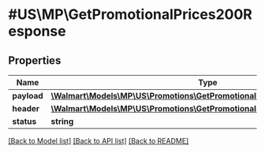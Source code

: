 # #US\MP\GetPromotionalPrices200Response

## Properties

Name | Type | Description | Notes
------------ | ------------- | ------------- | -------------
**payload** | [**\Walmart\Models\MP\US\Promotions\GetPromotionalPrices200ResponsePayload**](GetPromotionalPrices200ResponsePayload.md) |  | [optional]
**header** | [**\Walmart\Models\MP\US\Promotions\GetPromotionalPrices200ResponseHeader**](GetPromotionalPrices200ResponseHeader.md) |  | [optional]
**status** | **string** |  | [optional]


[[Back to Model list]](../) [[Back to API list]](../../Api/US/MP) [[Back to README]](../../README.md)
